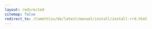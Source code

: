 ```yaml
---
layout: redirected
sitemap: false
redirect_to: /CometVisu/de/latest/manual/install/install-rrd.html
---
```


